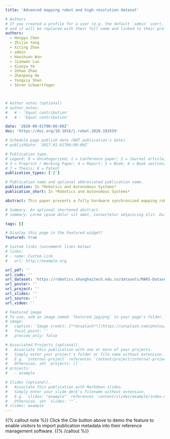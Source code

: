 ```yaml
---
title: 'Advanced mapping robot and high-resolution dataset'

# Authors
# If you created a profile for a user (e.g. the default `admin` user), write the username (folder name) here
# and it will be replaced with their full name and linked to their profile.
authors:
  - Hongyu Chen
  - Zhijie Yang
  - Xiting Zhao
  - admin
  - Haochuan Wan
  - Jianwen Luo
  - Xiaoya Ye
  - Zehao Zhao
  - Zhenpeng He 
  - Yongxia Shen
  - Sören Schwertfeger



# Author notes (optional)
# author_notes:
#   # - 'Equal contribution'
#   # - 'Equal contribution'

date: '2020-09-01T00:00:00Z'
doi: 'https://doi.org/10.1016/j.robot.2020.103559'

# Schedule page publish date (NOT publication's date).
# publishDate: '2017-01-01T00:00:00Z'

# Publication type.
# Legend: 0 = Uncategorized; 1 = Conference paper; 2 = Journal article;
# 3 = Preprint / Working Paper; 4 = Report; 5 = Book; 6 = Book section;
# 7 = Thesis; 8 = Patent
publication_types: ['2']

# Publication name and optional abbreviated publication name.
publication: In *Robotics and Autonomous Systems*
publication_short: In *Robotics and Autonomous Systems*

abstract: This paper presents a fully hardware synchronized mapping robot with support for a hardware synchronized external tracking system, for super-precise timing and localization. Nine high-resolution cameras and two 32-beam 3D Lidars were used along with a professional, static 3D scanner for ground truth map collection. With all the sensors calibrated on the mapping robot, three datasets are collected to evaluate the performance of mapping algorithms within a room and between rooms. Based on these datasets we generate maps and trajectory data, which is then fed into evaluation algorithms. We provide the datasets for download and the mapping and evaluation procedures are made in a very easily reproducible manner for maximum comparability. We have also conducted a survey on available robotics-related datasets and compiled a big table with those datasets and a number of properties of them.

# Summary. An optional shortened abstract.
# summary: Lorem ipsum dolor sit amet, consectetur adipiscing elit. Duis posuere tellus ac convallis placerat. Proin tincidunt magna sed ex sollicitudin condimentum.

tags: []

# Display this page in the Featured widget?
featured: true

# Custom links (uncomment lines below)
# links:
# - name: Custom Link
#   url: http://example.org

url_pdf: ''
url_code: ''
url_dataset: 'https://robotics.shanghaitech.edu.cn/datasets/MARS-Dataset'
url_poster: ''
url_project: ''
url_slides: ''
url_source: ''
url_video: ''

# Featured image
# To use, add an image named `featured.jpg/png` to your page's folder.
# image:
#   caption: 'Image credit: [**Unsplash**](https://unsplash.com/photos/pLCdAaMFLTE)'
#   focal_point: ''
#   preview_only: false

# Associated Projects (optional).
#   Associate this publication with one or more of your projects.
#   Simply enter your project's folder or file name without extension.
#   E.g. `internal-project` references `content/project/internal-project/index.md`.
#   Otherwise, set `projects: []`.
# projects:
#   - example

# Slides (optional).
#   Associate this publication with Markdown slides.
#   Simply enter your slide deck's filename without extension.
#   E.g. `slides: "example"` references `content/slides/example/index.md`.
#   Otherwise, set `slides: ""`.
# slides: example
---
```


{{% callout note %}}
Click the _Cite_ button above to demo the feature to enable visitors to import publication metadata into their reference management software.
{{% /callout %}}

<!-- {{% callout note %}}
Create your slides in Markdown - click the _Slides_ button to check out the example.
{{% /callout %}} -->

<!-- Supplementary notes can be added here, including [code, math, and images](https://wowchemy.com/docs/writing-markdown-latex/). -->
